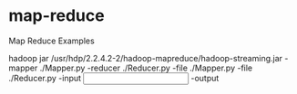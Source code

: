 # map-reduce
Map Reduce Examples

hadoop jar /usr/hdp/2.2.4.2-2/hadoop-mapreduce/hadoop-streaming.jar -mapper ./Mapper.py -reducer ./Reducer.py -file ./Mapper.py -file ./Reducer.py -input <input directory> -output <output directory>
